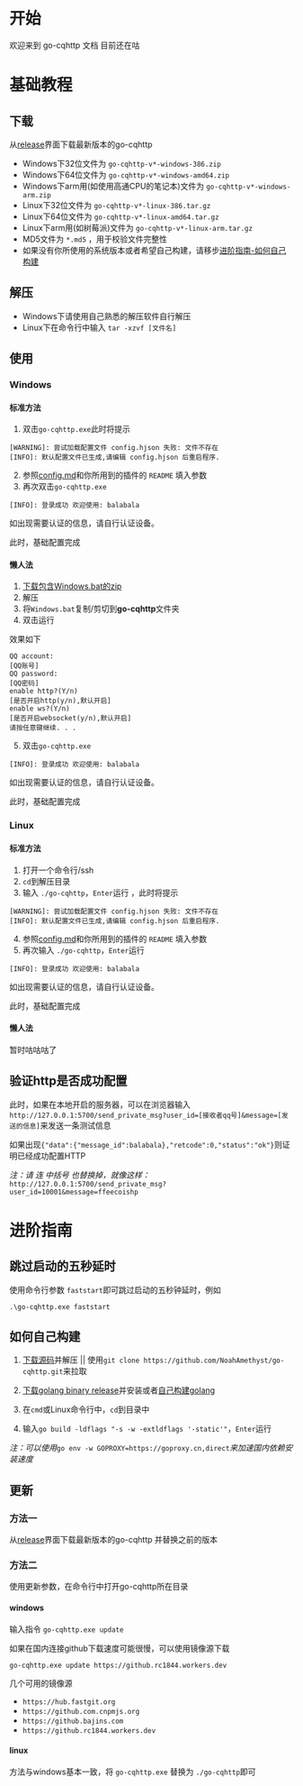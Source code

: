 #  开始

欢迎来到 go-cqhttp 文档 目前还在咕

# 基础教程
## 下载
从[release](https://github.com/NoahAmethyst/go-cqhttp/releases)界面下载最新版本的go-cqhttp

- Windows下32位文件为  `go-cqhttp-v*-windows-386.zip`
- Windows下64位文件为 `go-cqhttp-v*-windows-amd64.zip`
- Windows下arm用(如使用高通CPU的笔记本)文件为 `go-cqhttp-v*-windows-arm.zip`
- Linux下32位文件为 `go-cqhttp-v*-linux-386.tar.gz`
- Linux下64位文件为 `go-cqhttp-v*-linux-amd64.tar.gz`
- Linux下arm用(如树莓派)文件为 `go-cqhttp-v*-linux-arm.tar.gz`
- MD5文件为 `*.md5` ，用于校验文件完整性
- 如果没有你所使用的系统版本或者希望自己构建，请移步[进阶指南-如何自己构建](#如何自己构建)

## 解压

- Windows下请使用自己熟悉的解压软件自行解压
- Linux下在命令行中输入 `tar -xzvf [文件名]` 

## 使用

### Windows

#### 标准方法

1.  双击`go-cqhttp.exe`此时将提示
```
[WARNING]: 尝试加载配置文件 config.hjson 失败: 文件不存在
[INFO]: 默认配置文件已生成,请编辑 config.hjson 后重启程序.
```
2. 参照[config.md](https://github.com/NoahAmethyst/go-cqhttp/blob/master/docs/config.md)和你所用到的插件的 `README` 填入参数
3. 再次双击`go-cqhttp.exe`
```
[INFO]: 登录成功 欢迎使用: balabala
```

如出现需要认证的信息，请自行认证设备。

此时，基础配置完成

#### 懒人法

1. [下载包含Windows.bat的zip](https://github.com/fkx4-p/go-cqhttp-lazy/archive/master.zip)
2. 解压
3. 将`Windows.bat`复制/剪切到**go-cqhttp**文件夹
4. 双击运行

效果如下

```
QQ account:
[QQ账号]
QQ password:
[QQ密码]
enable http?(Y/n)
[是否开启http(y/n),默认开启]
enable ws?(Y/n)
[是否开启websocket(y/n),默认开启]
请按任意键继续. . .
```

5. 双击`go-cqhttp.exe`
```
[INFO]: 登录成功 欢迎使用: balabala
```

如出现需要认证的信息，请自行认证设备。

此时，基础配置完成

### Linux

#### 标准方法

1. 打开一个命令行/ssh
2. `cd`到解压目录
3. 输入 `./go-cqhttp`，`Enter`运行 ，此时将提示
```
[WARNING]: 尝试加载配置文件 config.hjson 失败: 文件不存在
[INFO]: 默认配置文件已生成,请编辑 config.hjson 后重启程序.
```

4. 参照[config.md](https://github.com/NoahAmethyst/go-cqhttp/blob/master/docs/config.md)和你所用到的插件的 `README` 填入参数
5. 再次输入 `./go-cqhttp`，`Enter`运行
```
[INFO]: 登录成功 欢迎使用: balabala
```

如出现需要认证的信息，请自行认证设备。

此时，基础配置完成

#### 懒人法

暂时咕咕咕了

## 验证http是否成功配置

此时，如果在本地开启的服务器，可以在浏览器输入`http://127.0.0.1:5700/send_private_msg?user_id=[接收者qq号]&message=[发送的信息]`来发送一条测试信息

如果出现`{"data":{"message_id":balabala},"retcode":0,"status":"ok"}`则证明已经成功配置HTTP

*注：请 连 中括号 也替换掉，就像这样：*`http://127.0.0.1:5700/send_private_msg?user_id=10001&message=ffeecoishp`

# 进阶指南

## 跳过启动的五秒延时

使用命令行参数 `faststart`即可跳过启动的五秒钟延时，例如

```
.\go-cqhttp.exe faststart
```

## 如何自己构建

1. [下载源码](https://github.com/NoahAmethyst/go-cqhttp/archive/master.zip)并解压 || 使用`git clone https://github.com/NoahAmethyst/go-cqhttp.git`来拉取

2. [下载golang binary release](https://golang.google.cn/dl/)并安装或者[自己构建golang](https://golang.google.cn/doc/install/source)

3. 在`cmd`或Linux命令行中，`cd`到目录中

4. 输入`go build -ldflags "-s -w -extldflags '-static'"`，`Enter`运行

*注：可以使用*`go env -w GOPROXY=https://goproxy.cn,direct`*来加速国内依赖安装速度*

## 更新

### 方法一

从[release](https://github.com/NoahAmethyst/go-cqhttp/releases)界面下载最新版本的go-cqhttp
并替换之前的版本

### 方法二

使用更新参数，在命令行中打开go-cqhttp所在目录
#### windows
输入指令
`go-cqhttp.exe update`

如果在国内连接github下载速度可能很慢，可以使用镜像源下载

`go-cqhttp.exe update https://github.rc1844.workers.dev`

几个可用的镜像源
- `https://hub.fastgit.org`
- `https://github.com.cnpmjs.org`
- `https://github.bajins.com`
- `https://github.rc1844.workers.dev`

#### linux
方法与windows基本一致，将 `go-cqhttp.exe` 替换为 `./go-cqhttp`即可
